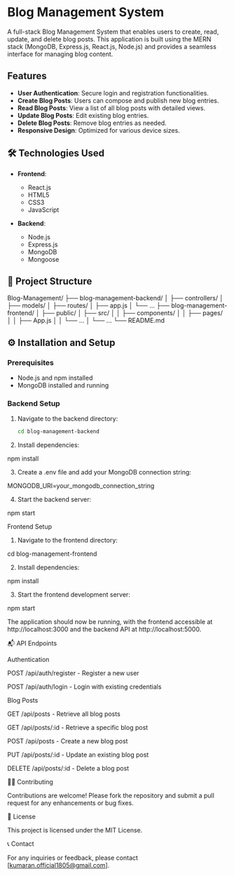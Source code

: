 # Blog Management System

A full-stack Blog Management System that enables users to create, read, update, and delete blog posts. This application is built using the MERN stack (MongoDB, Express.js, React.js, Node.js) and provides a seamless interface for managing blog content.

## Features

- **User Authentication**: Secure login and registration functionalities.
- **Create Blog Posts**: Users can compose and publish new blog entries.
- **Read Blog Posts**: View a list of all blog posts with detailed views.
- **Update Blog Posts**: Edit existing blog entries.
- **Delete Blog Posts**: Remove blog entries as needed.
- **Responsive Design**: Optimized for various device sizes.

## 🛠️ Technologies Used

- **Frontend**:
  - React.js
  - HTML5
  - CSS3
  - JavaScript

- **Backend**:
  - Node.js
  - Express.js
  - MongoDB
  - Mongoose

## 📂 Project Structure

Blog-Management/ ├── blog-management-backend/ │   ├── controllers/ │   ├── models/ │   ├── routes/ │   ├── app.js │   └── ... ├── blog-management-frontend/ │   ├── public/ │   ├── src/ │   │   ├── components/ │   │   ├── pages/ │   │   ├── App.js │   │   └── ... │   └── ... └── README.md

## ⚙️ Installation and Setup

### Prerequisites

- Node.js and npm installed
- MongoDB installed and running

### Backend Setup

1. Navigate to the backend directory:

   ```bash
   cd blog-management-backend

2. Install dependencies:

npm install


3. Create a .env file and add your MongoDB connection string:

MONGODB_URI=your_mongodb_connection_string


4. Start the backend server:

npm start



Frontend Setup

1. Navigate to the frontend directory:

cd blog-management-frontend


2. Install dependencies:

npm install


3. Start the frontend development server:

npm start



The application should now be running, with the frontend accessible at http://localhost:3000 and the backend API at http://localhost:5000.

📬 API Endpoints

Authentication

POST /api/auth/register - Register a new user

POST /api/auth/login - Login with existing credentials


Blog Posts

GET /api/posts - Retrieve all blog posts

GET /api/posts/:id - Retrieve a specific blog post

POST /api/posts - Create a new blog post

PUT /api/posts/:id - Update an existing blog post

DELETE /api/posts/:id - Delete a blog post


🧑‍💻 Contributing

Contributions are welcome! Please fork the repository and submit a pull request for any enhancements or bug fixes.

📄 License

This project is licensed under the MIT License.

📞 Contact

For any inquiries or feedback, please contact [kumaran.official1805@gmail.com].


